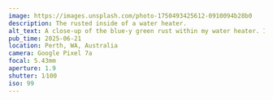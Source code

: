 ```yaml
---
image: https://images.unsplash.com/photo-1750493425612-0910094b28b0
description: The rusted inside of a water heater. 
alt_text: A close-up of the blue-y green rust within my water heater. It can only be seen through a small horizontal slot in the centre, with the rest of the shot showing the out-of-focus exterior of the heater.
pub_time: 2025-06-21
location: Perth, WA, Australia
camera: Google Pixel 7a
focal: 5.43mm
aperture: 1.9
shutter: 1⁄100
iso: 99
---
```

